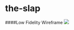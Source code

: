 # the-slap

####Low Fidelity Wireframe
<img src="https://user-images.githubusercontent.com/22455354/106797046-21ffbd80-662a-11eb-87e8-909f7719d011.jpg">
